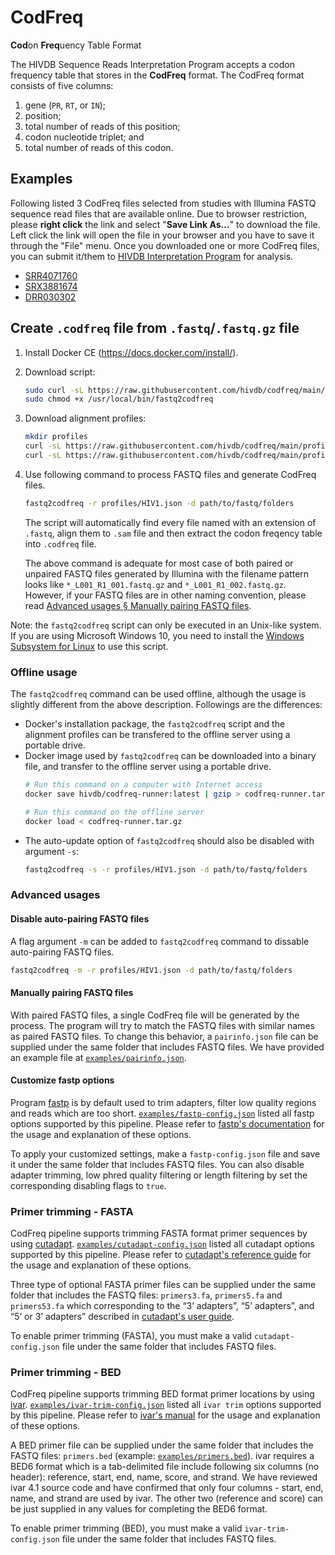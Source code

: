 # CodFreq

**Cod**on **Freq**uency Table Format

The HIVDB Sequence Reads Interpretation Program accepts a codon frequency table
that stores in the **CodFreq** format. The CodFreq format consists of five
columns:

1. gene (`PR`, `RT`, or `IN`);
2. position;
3. total number of reads of this position;
4. codon nucleotide triplet; and
5. total number of reads of this codon.


## Examples

Following listed 3 CodFreq files selected from studies with Illumina FASTQ
sequence read files that are available online.  Due to browser restriction,
please **right click** the link and select "**Save Link As...**" to download the
file. Left click the link will open the file in your browser and you have to
save it through the "File" menu. Once you downloaded one or more CodFreq files,
you can submit it/them to [HIVDB Interpretation Program](/hivdb/by-reads/) for
analysis.

- [SRR4071760]($$CMS_PREFIX$$downloads/codfreq-examples/SRR4071760.codfreq.txt)
- [SRX3881674]($$CMS_PREFIX$$downloads/codfreq-examples/SRX3881674.codfreq.txt)
- [DRR030302]($$CMS_PREFIX$$downloads/codfreq-examples/DRR030302.codfreq.txt)

<!--
## Create `.codfreq` file from `.sam`/`.bam` file

The `.sam` or `.bam` files are the alignment output from many multiple sequence alignment tools such as Bowtie2, BWA, SNAP, etc.

1. Install Docker CE (https://docs.docker.com/install/).

2. Download script:

   ```bash
   sudo curl -sL https://raw.githubusercontent.com/hivdb/codfreq/master/bin/sam2codfreq-docker -o /usr/local/bin/sam2codfreq
   sudo chmod +x /usr/local/bin/sam2codfreq
   ```

3. Use following command to process FASTQ files and generate CodFreq files.

   ```bash
   sam2codfreq /path/to/folders/containing/sam-bam/files
   ```
   The script will automatically find every file named with an extension of `.sam` or `.bam`, then extract the codon freqency
   table into `.codfreq` file.
-->

## Create `.codfreq` file from `.fastq`/`.fastq.gz` file

1. Install Docker CE (https://docs.docker.com/install/).

2. Download script:

   ```bash
   sudo curl -sL https://raw.githubusercontent.com/hivdb/codfreq/main/bin-wrapper/align-all-docker -o /usr/local/bin/fastq2codfreq
   sudo chmod +x /usr/local/bin/fastq2codfreq
   ```

3. Download alignment profiles:

   ```bash
   mkdir profiles
   curl -sL https://raw.githubusercontent.com/hivdb/codfreq/main/profiles/HIV1.json -o profiles/HIV1.json
   curl -sL https://raw.githubusercontent.com/hivdb/codfreq/main/profiles/SARS2.json -o profiles/SARS2.json
   ```

4. Use following command to process FASTQ files and generate CodFreq files.

   ```bash
   fastq2codfreq -r profiles/HIV1.json -d path/to/fastq/folders
   ```

   The script will automatically find every file named with an extension of
   `.fastq`, align them to `.sam` file and then extract the codon freqency table
   into `.codfreq` file.
   
   The above command is adequate for most case of both paired or unpaired FASTQ
   files generated by Illumina with the filename pattern looks like
   `*_L001_R1_001.fastq.gz` and `*_L001_R1_002.fastq.gz`. However, if your FASTQ
   files are in other naming convention, please read [Advanced usages § Manually
   pairing FASTQ files](#manually-pairing-fastq-files).

Note: the `fastq2codfreq` script can only be executed in an Unix-like system. If you are using Microsoft Windows 10,
you need to install the [Windows Subsystem for Linux](https://docs.microsoft.com/en-us/windows/wsl/install-win10) to
use this script.

### Offline usage

The `fastq2codfreq` command can be used offline, although the usage is slightly
different from the above description. Followings are the differences:

- Docker's installation package, the `fastq2codfreq` script and the alignment
  profiles can be transfered to the offline server using a portable drive.
- Docker image used by `fastq2codfreq` can be downloaded into a binary file, and
  transfer to the offline server using a portable drive.
  ```bash
  # Run this command on a computer with Internet access
  docker save hivdb/codfreq-runner:latest | gzip > codfreq-runner.tar.gz
  
  # Run this command on the offline server
  docker load < codfreq-runner.tar.gz
  ```
- The auto-update option of `fastq2codfreq` should also be disabled with
argument `-s`:
  ```bash
  fastq2codfreq -s -r profiles/HIV1.json -d path/to/fastq/folders
  ```

### Advanced usages
#### Disable auto-pairing FASTQ files
A flag argument `-m` can be added to `fastq2codfreq` command to dissable
auto-pairing FASTQ files.

```bash
fastq2codfreq -m -r profiles/HIV1.json -d path/to/fastq/folders
```

#### Manually pairing FASTQ files
With paired FASTQ files, a single CodFreq file will be generated by the process.
The program will try to match the FASTQ files with similar names as paired FASTQ
files. To change this behavior, a `pairinfo.json` file can be supplied under the
same folder that includes FASTQ files. We have provided an example file at
[`examples/pairinfo.json`](https://github.com/hivdb/codfreq/tree/main/examples/pairinfo.json).

#### Customize fastp options
Program [fastp](https://github.com/OpenGene/fastp) is by default used to trim
adapters, filter low quality regions and reads which are too short.
[`examples/fastp-config.json`](https://github.com/hivdb/codfreq/tree/main/examples/fastp-config.json)
listed all fastp options supported by this pipeline. Please refer to [fastp's
documentation](https://github.com/OpenGene/fastp#all-options) for the usage and
explanation of these options.

To apply your customized settings, make a `fastp-config.json` file and save it
under the same folder that includes FASTQ files. You can also disable adapter
trimming, low phred quality filtering or length filtering by set the
corresponding disabling flags to `true`.

### Primer trimming - FASTA
CodFreq pipeline supports trimming FASTA format primer sequences by using
[cutadapt](https://cutadapt.readthedocs.io/en/v4.1/guide.html).
[`examples/cutadapt-config.json`](https://github.com/hivdb/codfreq/tree/main/examples/cutadapt-config.json)
listed all cutadapt options supported by this pipeline. Please refer to
[cutadapt's
reference guide](https://cutadapt.readthedocs.io/en/v4.1/reference.html) for the
usage and explanation of these options.

Three type of optional FASTA primer files can be supplied under the same folder
that includes the FASTQ files: `primers3.fa`, `primers5.fa` and `primers53.fa`
which corresponding to the “3’ adapters”, “5’ adapters”, and “5’ or 3’ adapters”
described in [cutadapt's user
guide](https://cutadapt.readthedocs.io/en/v4.1/guide.html#overview-of-adapter-types).

To enable primer trimming (FASTA), you must make a valid `cutadapt-config.json`
file under the same folder that includes FASTQ files.

### Primer trimming - BED
CodFreq pipeline supports trimming BED format primer locations by using
[ivar](https://andersen-lab.github.io/ivar/html/manualpage.html).
[`examples/ivar-trim-config.json`](https://github.com/hivdb/codfreq/tree/main/examples/ivar-trim-config.json)
listed all `ivar trim` options supported by this pipeline. Please refer to
[ivar's
manual](https://andersen-lab.github.io/ivar/html/manualpage.html) for the
usage and explanation of these options.

A BED primer file can be supplied under the same folder that includes the FASTQ
files: `primers.bed` (example:
[`examples/primers.bed`](https://github.com/hivdb/codfreq/tree/main/examples/primers.bed)).
ivar requires a BED6 format which is a tab-delimited file include following six
columns (no header): reference, start, end, name, score, and strand. We have
reviewed ivar 4.1 source code and have confirmed that only four columns - start,
end, name, and strand are used by ivar. The other two (reference and score) can
be just supplied in any values for completing the BED6 format.

To enable primer trimming (BED), you must make a valid `ivar-trim-config.json` file
under the same folder that includes FASTQ files.

<!--

You can specify your FASTQ file naming convention by passing `-p <PATTERN>`, `-r <REPLACE>`, `-1 <PAIR1_SUFFIX>` and 
`-2 <PAIR2_SUFFIX>` parameters to `fastq2codfreq`. Noted `-p` and `-r` are paired regular expression replacement.
For example, if your FASTQ files are downloaded from Sequence Reads Archive (SRA), their naming convention would be
`*_1.fastq.gz` and `*_2.fastq.gz`. Here is the command:

```bash
fastq2codfreq -p '(.+)_[12]\.fastq\.gz$' -r '\1' -1 '_1.fastq.gz' -2 '_2.fastq.gz' /path/to/folders/containing/fastq/files
```

#### Specify concurrency rate
You can also specify concurrency rate (how many CPUs you want to use) by passing `-n <NTHREADS>` to `fastq2codfreq`.
By default, the script will use fomula `FLOOR(TOTAL_CPUS * 19 / 20)` to calculate the `NTHREADS` value.

```bash
# Use at most 5 CPUs
fastq2codfreq -n 5 /path/to/folders/containing/fastq/files
```

Note: if you are using Docker on Windows or MacOS, the upper limit of `NTHREADS` depends on the number of CPUs allocated
for the Docker software. Please check these general answers from Stackoverflow:

- Windows: https://stackoverflow.com/a/56583203/2644759
- MacOS: https://stackoverflow.com/a/39720010/2644759
-->
